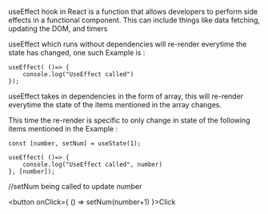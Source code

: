 useEffect hook in React is a function that allows developers to perform side effects in a functional component. This can include things like data fetching, updating the DOM, and timers

useEffect which runs without dependencies will re-render everytime the state has changed, one such Example is :

    useEffect( ()=> {
        console.log("UseEffect called")
    });

useEffect takes in dependencies in the form of array, this will re-render everytime the state of the items mentioned in the array changes.

This time the re-render is specific to only change in state of the following items mentioned in the Example : 

    const [number, setNum] = useState(1);
    
    useEffect( ()=> {
        console.log("UseEffect called", number)
    }, [number]);

//setNum being called to update number

<button onClick={ () => setNum(number+1) }>Click</button>
